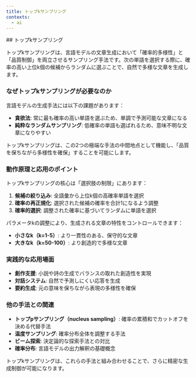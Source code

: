 ```yaml
---
title: トップkサンプリング
contexts:
  - ai
---
```


<Context name="ai">
## トップkサンプリング

トップkサンプリングは、言語モデルの文章生成において「確率的多様性」と「品質制御」を両立させるサンプリング手法です。次の単語を選択する際に、確率の高い上位k個の候補からランダムに選ぶことで、自然で多様な文章を生成します。

### なぜトップkサンプリングが必要なのか

言語モデルの生成手法には以下の課題があります：

- **貪欲法**: 常に最も確率の高い単語を選ぶため、単調で予測可能な文章になる
- **純粋なランダムサンプリング**: 低確率の単語も選ばれるため、意味不明な文章になりやすい

トップkサンプリングは、この2つの極端な手法の中間地点として機能し、「品質を保ちながら多様性を確保」することを可能にします。

### 動作原理と応用のポイント

トップkサンプリングの核心は「選択肢の制限」にあります：

1. **候補の絞り込み**: 全語彙から上位k個の高確率単語を選択
2. **確率の再正規化**: 選択された候補の確率を合計1になるよう調整
3. **確率的選択**: 調整された確率に基づいてランダムに単語を選択

パラメータkの調整により、生成される文章の特性をコントロールできます：
- **小さなk（k=1-5）**: より一貫性のある、保守的な文章
- **大きなk（k=50-100）**: より創造的で多様な文章

### 実践的な応用場面

- **創作支援**: 小説や詩の生成でバランスの取れた創造性を実現
- **対話システム**: 自然で予測しにくい応答を生成
- **要約生成**: 元の意味を保ちながら表現の多様性を確保

### 他の手法との関連

- **トップpサンプリング（nucleus sampling）**: 確率の累積和でカットオフを決める代替手法
- **温度サンプリング**: 確率分布全体を調整する手法
- **ビーム探索**: 決定論的な探索手法との対比
- **確率分布**: 言語モデルの出力解釈の基礎概念

トップkサンプリングは、これらの手法と組み合わせることで、さらに精密な生成制御が可能になります。
</Context>

